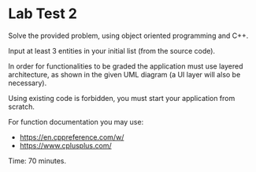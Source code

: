 # Lab Test 2

Solve the provided problem, using object oriented programming and C++.

Input at least 3 entities in your initial list (from the source code).

In order for functionalities to be graded the application must use layered architecture, as shown in the given UML diagram (a UI layer will also be necessary).

Using existing code is forbidden, you must start your application from scratch.

For function documentation you may use:
- https://en.cppreference.com/w/
- https://www.cplusplus.com/

Time: 70 minutes.
